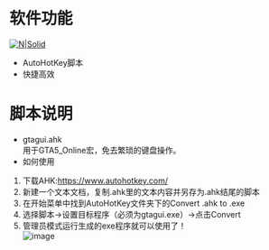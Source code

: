 # 软件功能

[![N|Solid](https://cldup.com/dTxpPi9lDf.thumb.png)](https://nodesource.com/products/nsolid)
  - AutoHotKey脚本<br/> 
  - 快捷高效<br/> 


# 脚本说明
  - gtagui.ahk<br/>
  用于GTA5_Online宏，免去繁琐的键盘操作。<br/>
  - 如何使用<br/>
  1. 下载AHK:https://www.autohotkey.com/  <br/>
  2. 新建一个文本文档，复制.ahk里的文本内容并另存为.ahk结尾的脚本<br/>
  3. 在开始菜单中找到AutoHotKey文件夹下的Convert .ahk to .exe<br/>
  4. 选择脚本->设置目标程序（必须为gtagui.exe）->点击Convert<br/>
  5. 管理员模式运行生成的exe程序就可以使用了！<br/>
  ![image](https://github.com/lzdnico/MyAHKScript/blob/ahk/images/gta5.png) <br/>


[//]: # (These are reference links used in the body of this note and get stripped out when the markdown processor does its job. There is no need to format nicely because it shouldn't be seen. Thanks SO - http://stackoverflow.com/questions/4823468/store-comments-in-markdown-syntax)


   [dill]: <https://github.com/joemccann/dillinger>
   [git-repo-url]: <https://github.com/joemccann/dillinger.git>
   [john gruber]: <http://daringfireball.net>
   [df1]: <http://daringfireball.net/projects/markdown/>
   [markdown-it]: <https://github.com/markdown-it/markdown-it>
   [Ace Editor]: <http://ace.ajax.org>
   [node.js]: <http://nodejs.org>
   [Twitter Bootstrap]: <http://twitter.github.com/bootstrap/>
   [jQuery]: <http://jquery.com>
   [@tjholowaychuk]: <http://twitter.com/tjholowaychuk>
   [express]: <http://expressjs.com>
   [AngularJS]: <http://angularjs.org>
   [Gulp]: <http://gulpjs.com>

   [PlDb]: <https://github.com/joemccann/dillinger/tree/master/plugins/dropbox/README.md>
   [PlGh]: <https://github.com/joemccann/dillinger/tree/master/plugins/github/README.md>
   [PlGd]: <https://github.com/joemccann/dillinger/tree/master/plugins/googledrive/README.md>
   [PlOd]: <https://github.com/joemccann/dillinger/tree/master/plugins/onedrive/README.md>
   [PlMe]: <https://github.com/joemccann/dillinger/tree/master/plugins/medium/README.md>
   [PlGa]: <https://github.com/RahulHP/dillinger/blob/master/plugins/googleanalytics/README.md>
